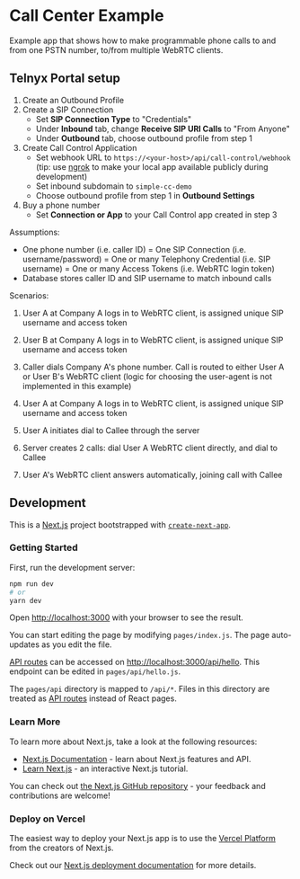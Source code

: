 # Call Center Example

Example app that shows how to make programmable phone calls to and from one PSTN number, to/from multiple WebRTC clients.

## Telnyx Portal setup

1. Create an Outbound Profile
2. Create a SIP Connection
   - Set **SIP Connection Type** to "Credentials"
   - Under **Inbound** tab, change **Receive SIP URI Calls** to "From Anyone"
   - Under **Outbound** tab, choose outbound profile from step 1
3. Create Call Control Application
   - Set webhook URL to `https://<your-host>/api/call-control/webhook` (tip: use [ngrok](https://ngrok.com/) to make your local app available publicly during development)
   - Set inbound subdomain to `simple-cc-demo`
   - Choose outbound profile from step 1 in **Outbound Settings**
4. Buy a phone number
   - Set **Connection or App** to your Call Control app created in step 3

Assumptions:

- One phone number (i.e. caller ID) = One SIP Connection (i.e. username/password) = One or many Telephony Credential (i.e. SIP username) = One or many Access Tokens (i.e. WebRTC login token)
- Database stores caller ID and SIP username to match inbound calls

Scenarios:

1. User A at Company A logs in to WebRTC client, is assigned unique SIP username and access token
2. User B at Company A logs in to WebRTC client, is assigned unique SIP username and access token
3. Caller dials Company A's phone number. Call is routed to either User A or User B's WebRTC client (logic for choosing the user-agent is not implemented in this example)

4. User A at Company A logs in to WebRTC client, is assigned unique SIP username and access token
5. User A initiates dial to Callee through the server
6. Server creates 2 calls: dial User A WebRTC client directly, and dial to Callee
7. User A's WebRTC client answers automatically, joining call with Callee

## Development

This is a [Next.js](https://nextjs.org/) project bootstrapped with [`create-next-app`](https://github.com/vercel/next.js/tree/canary/packages/create-next-app).

### Getting Started

First, run the development server:

```bash
npm run dev
# or
yarn dev
```

Open [http://localhost:3000](http://localhost:3000) with your browser to see the result.

You can start editing the page by modifying `pages/index.js`. The page auto-updates as you edit the file.

[API routes](https://nextjs.org/docs/api-routes/introduction) can be accessed on [http://localhost:3000/api/hello](http://localhost:3000/api/hello). This endpoint can be edited in `pages/api/hello.js`.

The `pages/api` directory is mapped to `/api/*`. Files in this directory are treated as [API routes](https://nextjs.org/docs/api-routes/introduction) instead of React pages.

### Learn More

To learn more about Next.js, take a look at the following resources:

- [Next.js Documentation](https://nextjs.org/docs) - learn about Next.js features and API.
- [Learn Next.js](https://nextjs.org/learn) - an interactive Next.js tutorial.

You can check out [the Next.js GitHub repository](https://github.com/vercel/next.js/) - your feedback and contributions are welcome!

### Deploy on Vercel

The easiest way to deploy your Next.js app is to use the [Vercel Platform](https://vercel.com/import?utm_medium=default-template&filter=next.js&utm_source=create-next-app&utm_campaign=create-next-app-readme) from the creators of Next.js.

Check out our [Next.js deployment documentation](https://nextjs.org/docs/deployment) for more details.
